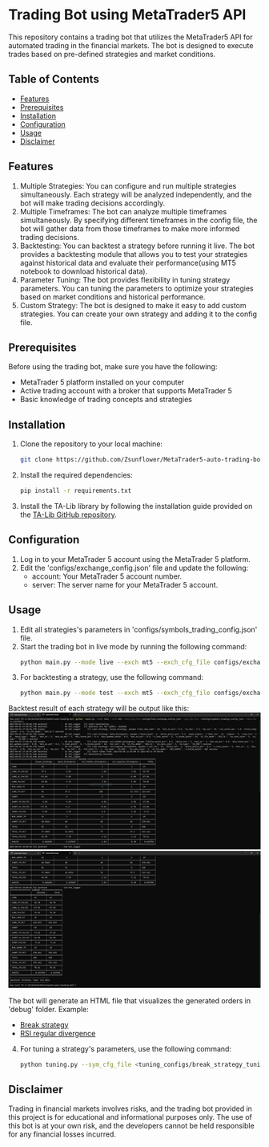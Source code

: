 # Trading Bot using MetaTrader5 API

This repository contains a trading bot that utilizes the MetaTrader5 API for automated trading in the financial markets. The bot is designed to execute trades based on pre-defined strategies and market conditions.

## Table of Contents
- [Features](features)
- [Prerequisites](prerequisites)
- [Installation](#installation)
- [Configuration](#configuration)
- [Usage](#usage)
- [Disclaimer](#disclaimer)

## Features
  1. Multiple Strategies: You can configure and run multiple strategies simultaneously. Each strategy will be analyzed independently, and the bot will make trading decisions accordingly.
  2. Multiple Timeframes: The bot can analyze multiple timeframes simultaneously. By specifying different timeframes in the config file, the bot will gather data from those timeframes to make more informed trading decisions.
  3. Backtesting: You can backtest a strategy before running it live. The bot provides a backtesting module that allows you to test your strategies against historical data and evaluate their performance(using MT5 notebook to download historical data).
  4. Parameter Tuning: The bot provides flexibility in tuning strategy parameters. You can tuning the parameters to optimize your strategies based on market conditions and historical performance.
  5. Custom Strategy: The bot is designed to make it easy to add custom strategies. You can create your own strategy and adding it to the config file.

## Prerequisites
  Before using the trading bot, make sure you have the following:
  - MetaTrader 5 platform installed on your computer
  - Active trading account with a broker that supports MetaTrader 5
  - Basic knowledge of trading concepts and strategies

## Installation
  1. Clone the repository to your local machine:
     ```bash
     git clone https://github.com/Zsunflower/MetaTrader5-auto-trading-bot
  2. Install the required dependencies:
     ```bash
     pip install -r requirements.txt
  3. Install the TA-Lib library by following the installation guide provided on the [TA-Lib GitHub repository](https://github.com/TA-Lib/ta-lib-python).
## Configuration
  1. Log in to your MetaTrader 5 account using the MetaTrader 5 platform.
  2. Edit the 'configs/exchange_config.json' file and update the following:
     - account: Your MetaTrader 5 account number.
     - server: The server name for your MetaTrader 5 account.

## Usage
  1. Edit all strategies's parameters in 'configs/symbols_trading_config.json' file.
  2. Start the trading bot in live mode by running the following command:
     ```bash
     python main.py --mode live --exch mt5 --exch_cfg_file configs/exchange_config.json --sym_cfg_file configs/symbols_trading_config.json

  3. For backtesting a strategy, use the following command:
     ```bash
     python main.py --mode test --exch mt5 --exch_cfg_file configs/exchange_config.json --sym_cfg_file <configs/break_strategy_config.json> --data_dir <path to historical candle data>

   Backtest result of each strategy will be output like this:
    ![Screenshot 1](debug/test.PNG)
    ![Screenshot 1](debug/test2.PNG)

   The bot will generate an HTML file that visualizes the generated orders in 'debug' folder. Example:
   - [Break strategy](debug/XAUUSDm/break_strategy.html)
   - [RSI regular divergence](debug/XAUUSDm/rsi_regular_divergence.html)
   
  4. For tuning a strategy's parameters, use the following command:
     ```bash
     python tuning.py --sym_cfg_file <tuning_configs/break_strategy_tuning_config.json> --data_dir <path to historical candle data>

## Disclaimer
  Trading in financial markets involves risks, and the trading bot provided in this project is for educational and informational purposes only. The use of this bot is at your own risk, and the developers cannot be held responsible for any financial losses incurred.
